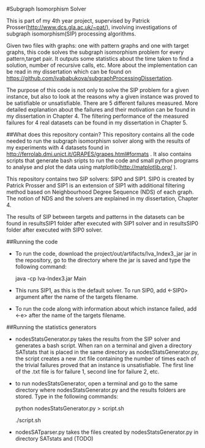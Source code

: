 #Subgraph Isomorphism Solver

This is part of my 4th year project, supervised by Patrick Prosser(http://www.dcs.gla.ac.uk/~pat/), involving
investigations of subgraph isomorphism(SIP) processing algorithms.

Given two files with graphs: one with pattern graphs and one with target graphs, this code solves the subgraph
isomorphism problem for every pattern,target pair. It outputs some statistics about the time taken to find a
solution, number of recursive calls, etc. More about the implementation can be read in my dissertation which
can be found on https://github.com/ivababukova/subgraphProcessingDissertation.

The purpose of this code is not only to solve the SIP problem for a given instance, but also to look at the
reasons why a given instance was proved to be satisfiable or unsatisfiable. There are 5 different failures
measured. More detailed explanation about the failures and their motivation can be found in my dissertation in
Chapter 4. The filtering performance of the measured failures for 4 real datasets can be found in my dissertation
in Chapter 5.

##What does this repository contain?
This repository contains all the code needed to run the subgraph isomorphism solver along with the results of
my experiments with 4 datasets found in http://ferrolab.dmi.unict.it/GRAPES/grapes.html#formats . It also
contains scripts that generate bash sripts to run the code and small python programs to analyse and plot the
data using matplotlib(http://matplotlib.org/ ).

This repository contains two SIP solvers: SIP0 and SIP1. SIP0 is created by Patrick Prosser and SIP1 is an
extension of SIP1 with additional filtering method based on Neighbourhood Degree Sequence (NDS) of each graph.
The notion of NDS and the solvers are explained in my dissertation, Chapter 4.

The results of SIP between targets and patterns in the datasets can be found in resultsSIP1 folder after executed
with SIP1 solver and in resultsSIP0 folder after executed with SIP0 solver.

##Running the code
- To run the code, download the project/out/artifacts/Iva_Index3_jar jar in the repository, go to the directory
where the jar is saved and type the following command:

    java -cp Iva-Index3.jar Main <patterns filename> <targets filename>

- This runs SIP1, as this is the default solver. To run SIP0, add <-SIP0> argument after the name of the targets
filename.

- To run the code along with information about which instance failed, add <-e> after the name of the targets 
filename.

##Running the statistics generators
- nodesStatsGenerator.py takes the results from the SIP solver and generates a bash script. When ran on a
terminal and given a directory SATstats that is placed in the same directory as nodesStatsGenerator.py, the
script creates a new .txt file containing the number of times each of the trivial failures proved that an instance
is unsatisfiable. The first line of the .txt file is for failure 1, second line for failure 2, etc.

- to run nodesStatsGenerator, open a terminal and go to the same directory where nodesStatsGenerator.py and the
results folders are stored. Type in the following commands:

    python nodesStatsGenerator.py > script.sh
    
    ./script.sh

- nodesSATparser.py takes the files created by nodesStatsGenerator.py in directory SATstats and (TODO)




